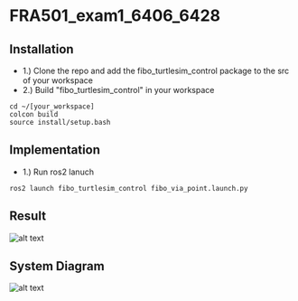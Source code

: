 # FRA501_exam1_6406_6428

## Installation
- 1.) Clone the repo and add the fibo_turtlesim_control package to the src of your workspace
- 2.) Build "fibo_turtlesim_control" in your workspace
```
cd ~/[your_workspace]
colcon build
source install/setup.bash
```

## Implementation
- 1.) Run ros2 lanuch 
```
ros2 launch fibo_turtlesim_control fibo_via_point.launch.py 
```
## Result
![alt text](https://pic.in.th/image/dwMiJt)

## System Diagram
![alt text](https://pic.in.th/image/dwMW9n) 
